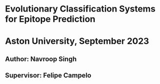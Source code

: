 # Evolutionary Classification Systems for Epitope Prediction

# Aston University, September 2023

## Author: Navroop Singh

## Supervisor: Felipe Campelo

